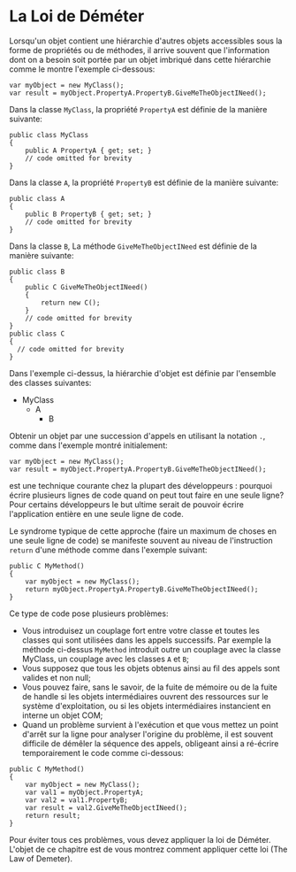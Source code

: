 # La Loi de Déméter

Lorsqu'un objet contient une hiérarchie d'autres objets accessibles sous la forme de propriétés ou de méthodes, il arrive souvent que l'information dont on a besoin soit portée par un objet imbriqué dans cette hiérarchie comme le montre l'exemple ci-dessous:


```Csharp
var myObject = new MyClass();
var result = myObject.PropertyA.PropertyB.GiveMeTheObjectINeed(); 
```

Dans la classe ```MyClass```, la propriété ```PropertyA``` est définie de la manière suivante:

```Csharp
public class MyClass
{
    public A PropertyA { get; set; }
    // code omitted for brevity
}
```

Dans la classe ```A```, la propriété ```PropertyB``` est définie de la manière suivante:

```Csharp
public class A
{
    public B PropertyB { get; set; }
    // code omitted for brevity
}
```

Dans la classe ```B```, La méthode ```GiveMeTheObjectINeed``` est définie de la manière suivante:

```Csharp
public class B
{
    public C GiveMeTheObjectINeed()
    {
        return new C();
    }
    // code omitted for brevity
}
public class C
{
  // code omitted for brevity
}
```

Dans l'exemple ci-dessus, la hiérarchie d'objet est définie par l'ensemble des classes suivantes:

* MyClass
  * A
    * B

Obtenir un objet par une succession d'appels en utilisant la notation ```.```, comme dans l'exemple montré initialement:

```Csharp
var myObject = new MyClass();
var result = myObject.PropertyA.PropertyB.GiveMeTheObjectINeed(); 
```

est une technique courante chez la plupart des développeurs : pourquoi écrire plusieurs lignes de code quand on peut tout faire en une seule ligne?
Pour certains développeurs le but ultime serait de pouvoir écrire l'application entière en une seule ligne de code.

Le syndrome typique de cette approche (faire un maximum de choses en une seule ligne de code) se manifeste souvent au niveau de l'instruction ```return``` d'une méthode comme dans l'exemple suivant:

```Csharp
public C MyMethod()
{
    var myObject = new MyClass();
    return myObject.PropertyA.PropertyB.GiveMeTheObjectINeed();
} 
```

Ce type de code pose plusieurs problèmes:
* Vous introduisez un couplage fort entre votre classe et toutes les classes qui sont utilisées dans les appels successifs. Par exemple la méthode ci-dessus ```MyMethod``` introduit outre un couplage avec la classe MyClass, un couplage avec les classes ```A``` et ```B```;
* Vous supposez que tous les objets obtenus ainsi au fil des appels sont valides et non null;
* Vous pouvez faire, sans le savoir, de la fuite de mémoire ou de la fuite de handle si les objets intermédiaires ouvrent des ressources sur le système d'exploitation, ou si les objets intermédiaires instancient en interne un objet COM;
* Quand un problème survient à l'exécution et que vous mettez un point d'arrêt sur la ligne pour analyser l'origine du problème, il est souvent difficile de démêler la séquence des appels, obligeant ainsi a ré-écrire temporairement le code comme ci-dessous:
```Csharp
public C MyMethod()
{
    var myObject = new MyClass();
    var val1 = myObject.PropertyA;
    var val2 = val1.PropertyB;
    var result = val2.GiveMeTheObjectINeed();
    return result;
}
```

Pour éviter tous ces problèmes, vous devez appliquer la loi de Déméter.
L'objet de ce chapitre est de vous montrez comment appliquer cette loi (The Law of Demeter).

